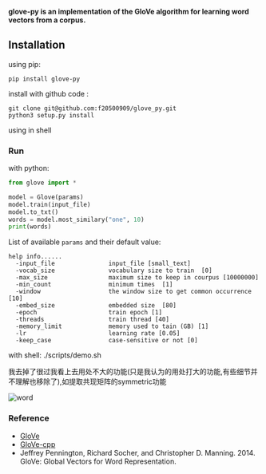 

**glove-py is an implementation of the GloVe algorithm for learning word vectors from a corpus.** 


## Installation


using pip:

```
pip install glove-py
```

install with github code :

```
git clone git@github.com:f20500909/glove_py.git
python3 setup.py install
```


using in shell



### Run

with python:
```python
from glove import *

model = Glove(params)
model.train(input_file)
model.to_txt()
words = model.most_similary("one", 10)
print(words)

```

List of available `params` and their default value:

```
help info......
  -input_file               input_file [small_text]
  -vocab_size               vocabulary size to train  [0]
  -max_size                 maximum size to keep in courpus [10000000]
  -min_count                minimum times  [1]
  -window                   the window size to get common occurrence [10]
  -embed_size               embedded size  [80]
  -epoch                    train epoch [1]
  -threads                  train thread [40]
  -memory_limit             memory used to tain (GB) [1]
  -lr                       learning rate [0.05]
  -keep_case                case-sensitive or not [0]
```

with shell:
./scripts/demo.sh


我去掉了很过我看上去用处不大的功能(只是我认为的用处打大的功能,有些细节并不理解也移除了),如提取共现矩阵的symmetric功能



![word](https://github.com/f20500909/glove_py/blob/master/scripts/tsne.png)
### Reference

- [GloVe ](https://github.com/stanfordnlp/GloVe)
- [GloVe-cpp](https://github.com/Yevgnen/GloVe-cpp)
- Jeffrey Pennington, Richard Socher, and Christopher D. Manning. 2014. GloVe: Global Vectors for Word Representation.
